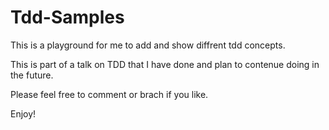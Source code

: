 Tdd-Samples
===========
This is a playground for me to add and show diffrent tdd concepts.

This is part of a talk on TDD that I have done and plan to contenue doing in the future.

Please feel free to comment or brach if you like.

Enjoy!
